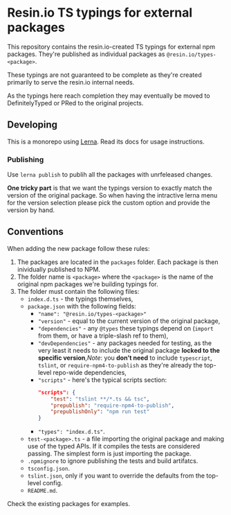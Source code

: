 # Resin.io TS typings for external packages

This repository contains the resin.io-created TS typings for external npm packages.
They're published as individual packages as `@resin.io/types-<package>`.

These typings are not guaranteed to be complete as they're created primarily to serve the
resin.io internal needs.

As the typings here reach completion they may eventually be moved to DefinitelyTyped
or PRed to the original projects.

## Developing

This is a monorepo using [Lerna](https://lernajs.io/). Read its docs for usage instructions.

### Publishing

Use `lerna publish` to publih all the packages with unrfeleased changes.

**One tricky part** is that we want the typings version to exactly match the version of the original package.
So when having the intractive lerna menu for the version selection please pick the custom option
and provide the version by hand.

## Conventions

When adding the new package follow these rules:

1. The packages are located in the `packages` folder. Each package is then inividually published to NPM.
1. The folder name is `<package>` where the `<package>` is the name of the original npm packages we're building typings for.
1. The folder must contain the following files:
	- `index.d.ts` - the typings themselves,
	- `package.json` with the following fields:
		- `"name": "@resin.io/types-<package>"`
		- `"version"` - equal to the current version of the original package,
		- `"dependencies"` - any `@types` these typings depend on (`import` from them, or have a triple-slash ref to them),
		- `"devDependencies"` - any packages needed for testing, as the very least it needs to include the original package **locked to the specific version**,*Note*: you **don't need** to include `typescript`, `tslint`, or `require-npm4-to-publish` as they're already the top-level repo-wide dependencies,
		- `"scripts"` - here's the typical scripts section:
			```json
			"scripts": {
				"test": "tslint **/*.ts && tsc",
				"prepublish": "require-npm4-to-publish",
				"prepublishOnly": "npm run test"
			}
			```
		- `"types": "index.d.ts"`.
	- `test-<package>.ts` - a file importing the original package and making use of the typed APIs. If it compiles the tests are considered passing. The simplest form is just importing the package.
	- `.npmignore` to ignore publishing the tests and build artifatcs.
	- `tsconfig.json`.
	- `tslint.json`, only if you want to override the defaults from the top-level config.
	- `README.md`.

Check the existing packages for examples.
